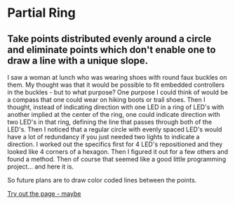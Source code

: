 # Partial Ring
## Take points distributed evenly around a circle and eliminate points which don't enable one to draw a line with a unique slope.

I saw a woman at lunch who was wearing shoes with round faux buckles on them.
My thought was that it would be possible to fit embedded controllers in the buckles - but to what purpose?
One purpose I could think of would be a compass that one could wear on hiking boots or trail shoes.
Then I thought, instead of indicating direction with one LED in a ring of LED's with another implied at the center of the ring,
one could indicate direction with two LED's in that ring, defining the line that passes through both of the LED's.
Then I noticed that a regular circle with evenly spaced LED's would have a lot of redundancy if you just needed two lights to indicate a direction.
I worked out the specifics first for 4 LED's repositioned and they looked like 4 corners of a hexagon.
Then I figured it out for a few others and found a method.
Then of course that seemed like a good little programming project... and here it is.

So future plans are to draw color coded lines between the points.

[Try out the page - maybe](http://htmlpreview.github.io/?https://github.com/JaySpencerAnderson/trivial/partialring/partialring.html)
